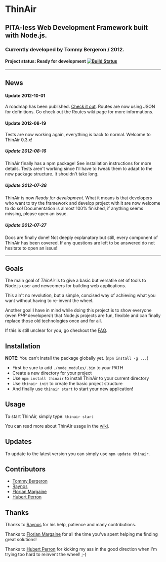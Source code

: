 # ThinAir
## PITA-less Web Development Framework built with Node.js.
### Currently developed by Tommy Bergeron / 2012.

#### Project status: **Ready for development** [![Build Status](https://secure.travis-ci.org/tbergeron/ThinAir.png?branch=master)](http://travis-ci.org/tbergeron/ThinAir)

***
## News

#### Update 2012-10-01
A roadmap has been published. [Check it out](https://github.com/tbergeron/ThinAir/wiki/Roadmap). Routes are now using JSON for definitions. Go check out the Routes wiki page for more informations.

#### Update 2012-08-19
Tests are now working again, everything is back to normal. Welcome to ThinAir 0.3.x!

##### Update 2012-08-16
ThinAir finally has a npm package! See installation instructions for more details. Tests aren't working since I'll have to tweak them to adapt to the new package structure. It shouldn't take long.

##### Update 2012-07-28
ThinAir is now _Ready for development_. What it means is that developers who want to try the framework and develop project with it are now welcome to do so! Documentation is almost 100% finished, if anything seems missing, please open an issue. 

##### Update 2012-07-27
Docs are finally done! Not deeply explanatory but still, every component of ThinAir has been covered. If any questions are left to be answered do not hesitate to open an issue!

***

## Goals

The main goal of *ThinAir* is to give a basic but versatile set of tools to Node.js user and newcomers for building web applications. 

This ain't no revolution, but a simple, concised way of achieving what you want without having to re-invent the wheel.

Another goal I have in mind while doing this project is to show everyone (even *PHP* developers!) that Node.js projects are fun, flexible and can finally replace those old technologies once and for all.

If this is still unclear for you, go checkout the [FAQ](https://github.com/Brainpad/ThinAir/wiki/FAQ).

## Installation

**NOTE**: You can't install the package globally yet. (`npm install -g ...`)

- First be sure to add `./node_modules/.bin` to your PATH
- Create a new directory for your project
- Use `npm install thinair` to install ThinAir to your current directory
- Use `thinair init` to create the basic project structure
- And finally use `thinair start` to start your new application! 

## Usage

To start ThinAir, simply type: `thinair start`

You can read more  about ThinAir usage in the [wiki](https://github.com/tbergeron/ThinAir/wiki).

## Updates
To update to the latest version you can simply use `npm update thinair`.

## Contributors

 - [Tommy Bergeron](https://github.com/tbergeron)
 - [Raynos](https://github.com/Raynos)
 - [Florian Margaine](https://github.com/Ralt)
 - [Hubert Perron](https://github.com/hubertperron)


## Thanks

Thanks to [Raynos](https://github.com/Raynos) for his help, patience and many contributions.

Thanks to [Florian Margaine](https://github.com/Ralt) for all the time you've spent helping me finding great solutions!

Thanks to [Hubert Perron](https://github.com/hubertperron) for kicking my ass in the good direction when I'm trying too hard to reinvent the wheel! ;-)
